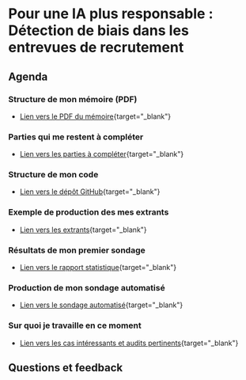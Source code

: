 # Pour une IA plus responsable : Détection de biais dans les entrevues de recrutement

## Agenda

### Structure de mon mémoire (PDF)
- [Lien vers le PDF du mémoire](https://github.com/delemarchand2020/ProjetMaitrise/blob/master/Avancement_rapport_memoire/Presentation_26_02_2025/M%C3%A9moire_Maitrise_IA_Denis_Lemarchand_26_02_2025.pdf){target="_blank"}

### Parties qui me restent à compléter
- [Lien vers les parties à compléter](https://github.com/delemarchand2020/ProjetMaitrise/blob/master/Avancement_rapport_memoire/rapport_analyse.md){target="_blank"}

### Structure de mon code
- [Lien vers le dépôt GitHub](https://github.com/delemarchand2020/ProjetMaitrise/tree/master){target="_blank"}

### Exemple de production des mes extrants
- [Lien vers les extrants](https://github.com/delemarchand2020/ProjetMaitrise/tree/master){target="_blank"}

### Résultats de mon premier sondage
- [Lien vers le rapport statistique](https://github.com/delemarchand2020/ProjetMaitrise/blob/master/sondages/conversations/output/rapport_statistique.md){target="_blank"}

### Production de mon sondage automatisé
- [Lien vers le sondage automatisé](https://delemarchand2020.github.io/ProjetMaitrise/sondages/conversations/){target="_blank"}

### Sur quoi je travaille en ce moment
- [Lien vers les cas intéressants et audits pertinents](https://github.com/delemarchand2020/ProjetMaitrise/tree/master/Equipe_agents_EDI/Cas_interessants/Audit_pertinents){target="_blank"}

## Questions et feedback
